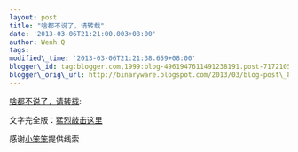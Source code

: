 ```yaml
--- 
layout: post 
title: "啥都不说了，请转载" 
date: '2013-03-06T21:21:00.003+08:00' 
author: Wenh Q
tags:
modified\_time: '2013-03-06T21:21:38.659+08:00' 
blogger\_id: tag:blogger.com,1999:blog-4961947611491238191.post-7172105487621082532
blogger\_orig\_url: http://binaryware.blogspot.com/2013/03/blog-post\_8156.html
---
```

[啥都不说了，请转载](http://www.hecaitou.net/?p=6698):

文字完全版：[猛烈敲击这里](http://www.douban.com/group/topic/8958412/)

感谢[小笨笨](http://hi.baidu.com/benliucn)提供线索
